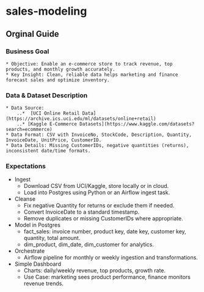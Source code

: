 # sales-modeling

## Orginal Guide
### Business Goal

    * Objective: Enable an e-commerce store to track revenue, top products, and monthly growth accurately.
    * Key Insight: Clean, reliable data helps marketing and finance forecast sales and optimize inventory.

### Data & Dataset Description

    * Data Source:
        ..*  [UCI Online Retail Data](https://archive.ics.uci.edu/ml/datasets/online+retail)
        ..* [Kaggle E-Commerce Datasets](https://www.kaggle.com/datasets?search=ecommerce)
    * Data Format: CSV with InvoiceNo, StockCode, Description, Quantity, InvoiceDate, UnitPrice, CustomerID.
    * Data Details: Missing CustomerIDs, negative quantities (returns), inconsistent date/time formats.

### Expectations

- Ingest
    - Download CSV from UCI/Kaggle, store locally or in cloud.
    - Load into Postgres using Python or an Airflow ingest task.
- Cleanse
    - Fix negative Quantity for returns or exclude them if needed.
    - Convert InvoiceDate to a standard timestamp.
    - Remove duplicates or missing CustomerIDs where appropriate.
- Model in Postgres
    - fact_sales: invoice number, product key, date key, customer key, quantity, total amount.
    - dim_product, dim_date, dim_customer for analytics.
- Orchestrate
    - Airflow pipeline for monthly or weekly ingestion and transformations.
- Simple Dashboard
    - Charts: daily/weekly revenue, top products, growth rate.
    - Use Case: marketing sees product performance, finance monitors revenue trends.

